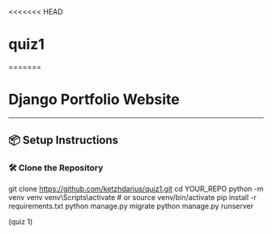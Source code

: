 <<<<<<< HEAD
# quiz1
=======
#  Django Portfolio Website

---

## 📦 Setup Instructions

### 🛠 Clone the Repository

git clone https://github.com/ketzhdarius/quiz1.git
cd YOUR_REPO
python -m venv venv
venv\Scripts\activate  # or source venv/bin/activate
pip install -r requirements.txt
python manage.py migrate
python manage.py runserver

(quiz 1)
